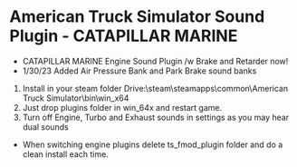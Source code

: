 # American Truck Simulator Sound Plugin - CATAPILLAR MARINE

- CATAPILLAR MARINE Engine Sound Plugin /w Brake and Retarder now!
- 1/30/23 Added Air Pressure Bank and Park Brake sound banks

1. Install in your steam folder Drive:\steam\steamapps\common\American Truck Simulator\bin\win_x64
2. Just drop plugins folder in win_64x and restart game.
3. Turn off Engine, Turbo and Exhaust sounds in settings as you may hear dual sounds

- When switching engine plugins delete ts_fmod_plugin folder and do a clean install each time.
